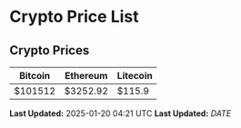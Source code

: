 # Crypto Price List

## Crypto Prices
| Bitcoin | Ethereum | Litecoin |
| ------- | -------- | -------- |
| $101512 | $3252.92 | $115.9 |
**Last Updated:** 2025-01-20 04:21 UTC
**Last Updated:** $DATE$
